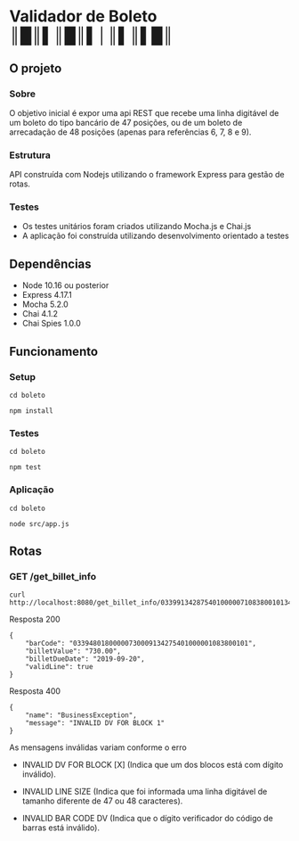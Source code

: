 # Validador de Boleto ║█║▌║█║▌│║▌║▌█║

## O projeto

### Sobre


O objetivo inicial é expor uma api REST que recebe uma linha digitável de um boleto do tipo bancário de 47 posições, ou de um boleto de arrecadação de 48 posições (apenas para referências 6, 7, 8 e 9).


### Estrutura

API construída com Nodejs utilizando o framework Express para gestão de rotas.



### Testes
- Os testes unitários foram criados utilizando Mocha.js e Chai.js
- A aplicação foi construída utilizando desenvolvimento orientado a testes


## Dependências

- Node 10.16 ou posterior
- Express 4.17.1
- Mocha 5.2.0
- Chai 4.1.2
- Chai Spies 1.0.0

## Funcionamento

### Setup


```
cd boleto

npm install
```


### Testes

```
cd boleto

npm test
```

### Aplicação

```
cd boleto

node src/app.js
```


## Rotas

### GET /get_billet_info

```
curl http://localhost:8080/get_billet_info/03399134287540100000710838001013480180000073000 
```

Resposta 200 
```
{
	"barCode": "03394801800000730009134275401000001083800101",
	"billetValue": "730.00",
	"billetDueDate": "2019-09-20",
	"validLine": true
}
```

Resposta 400
```
{
    "name": "BusinessException",
    "message": "INVALID DV FOR BLOCK 1"
}

```

As mensagens inválidas variam conforme o erro

- INVALID DV FOR BLOCK [X] (Indica que um dos blocos está com dígito inválido).

- INVALID LINE SIZE (Indica que foi informada uma linha digitável de tamanho diferente de 47 ou 48 caracteres).

- INVALID BAR CODE DV (Indica que o dígito verificador do código de barras está inválido).

